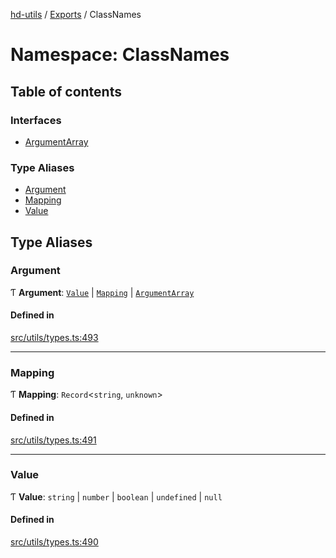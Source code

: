 [hd-utils](../README.md) / [Exports](../modules.md) / ClassNames

# Namespace: ClassNames

## Table of contents

### Interfaces

- [ArgumentArray](../interfaces/ClassNames.ArgumentArray.md)

### Type Aliases

- [Argument](ClassNames.md#argument)
- [Mapping](ClassNames.md#mapping)
- [Value](ClassNames.md#value)

## Type Aliases

### Argument

Ƭ **Argument**: [`Value`](ClassNames.md#value) \| [`Mapping`](ClassNames.md#mapping) \| [`ArgumentArray`](../interfaces/ClassNames.ArgumentArray.md)

#### Defined in

[src/utils/types.ts:493](https://github.com/AhmadHddad/h-utils/blob/d23f3b0/src/utils/types.ts#L493)

___

### Mapping

Ƭ **Mapping**: `Record`<`string`, `unknown`\>

#### Defined in

[src/utils/types.ts:491](https://github.com/AhmadHddad/h-utils/blob/d23f3b0/src/utils/types.ts#L491)

___

### Value

Ƭ **Value**: `string` \| `number` \| `boolean` \| `undefined` \| ``null``

#### Defined in

[src/utils/types.ts:490](https://github.com/AhmadHddad/h-utils/blob/d23f3b0/src/utils/types.ts#L490)

